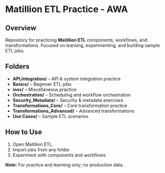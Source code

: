 # Matillion ETL Practice - AWA

## Overview
Repository for practicing **Matillion ETL** components, workflows, and transformations. Focused on learning, experimenting, and building sample ETL jobs.

## Folders
- **APLIntegration/** – API & system integration practice  
- **Basics/** – Beginner ETL jobs  
- **msc/** – Miscellaneous practice  
- **Orchestration/** – Scheduling and workflow orchestration  
- **Security_Metadata/** – Security & metadata exercises  
- **Transformations_Core/** – Core transformation practice  
- **Transformations_Advanced/** – Advanced transformations  
- **Use Cases/** – Sample ETL scenarios  

## How to Use
1. Open Matillion ETL.  
2. Import jobs from any folder.  
3. Experiment with components and workflows.  

**Note:** For practice and learning only; no production data.  